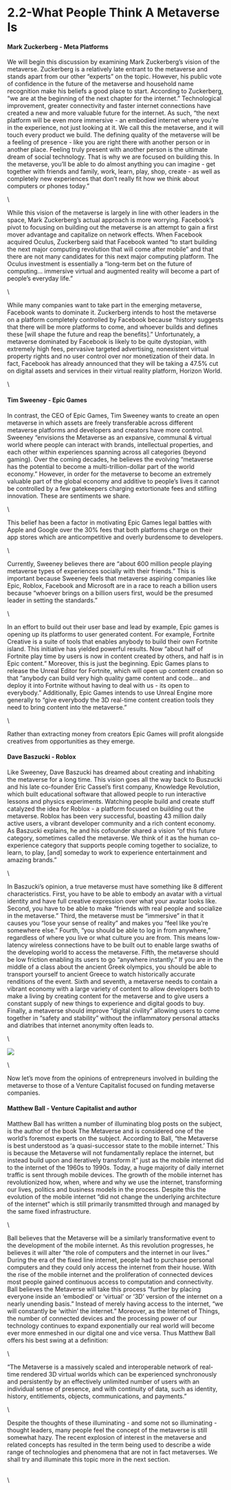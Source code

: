 # 2.2-What People Think A Metaverse Is

#### Mark Zuckerberg - Meta Platforms

We will begin this discussion by examining Mark Zuckerberg’s vision of the metaverse. Zuckerberg is a relatively late entrant to the metaverse and stands apart from our other “experts” on the topic. However, his public vote of confidence in the future of the metaverse and household name recognition make his beliefs a good place to start. According to Zuckerberg, “we are at the beginning of the next chapter for the internet.” Technological improvement, greater connectivity and faster internet connections have created a new and more valuable future for the internet. As such, “the next platform will be even more immersive - an embodied internet where you’re in the experience, not just looking at it. We call this the metaverse, and it will touch every product we build. The defining quality of the metaverse will be a feeling of presence - like you are right there with another person or in another place. Feeling truly present with another person is the ultimate dream of social technology. That is why we are focused on building this. In the metaverse, you’ll be able to do almost anything you can imagine - get together with friends and family, work, learn, play, shop, create - as well as completely new experiences that don’t really fit how we think about computers or phones today.”

\


While this vision of the metaverse is largely in line with other leaders in the space, Mark Zuckerberg’s actual approach is more worrying. Facebook’s pivot to focusing on building out the metaverse is an attempt to gain a first mover advantage and capitalize on network effects. When Facebook acquired Oculus, Zuckerberg said that Facebook wanted “to start building the next major computing revolution that will come after mobile” and that there are not many candidates for this next major computing platform. The Oculus investment is essentially a “long-term bet on the future of computing… immersive virtual and augmented reality will become a part of people’s everyday life.”

\


While many companies want to take part in the emerging metaverse, Facebook wants to dominate it. Zuckerberg intends to host the metaverse on a platform completely controlled by Facebook because “history suggests that there will be more platforms to come, and whoever builds and defines these \[will shape the future and reap the benefits].” Unfortunately, a metaverse dominated by Facebook is likely to be quite dystopian, with extremely high fees, pervasive targeted advertising, nonexistent virtual property rights and no user control over nor monetization of their data. In fact, Facebook has already announced that they will be taking a 47.5% cut on digital assets and services in their virtual reality platform, Horizon World.

\


#### Tim Sweeney - Epic Games

In contrast, the CEO of Epic Games, Tim Sweeney wants to create an open metaverse in which assets are freely transferable across different metaverse platforms and developers and creators have more control. Sweeney “envisions the Metaverse as an expansive, communal & virtual world where people can interact with brands, intellectual properties, and each other within experiences spanning across all categories (beyond gaming). Over the coming decades, he believes the evolving “metaverse has the potential to become a multi-trillion-dollar part of the world economy.” However, in order for the metaverse to become an extremely valuable part of the global economy and additive to people’s lives it cannot be controlled by a few gatekeepers charging extortionate fees and stifling innovation. These are sentiments we share.

\


This belief has been a factor in motivating Epic Games legal battles with Apple and Google over the 30% fees that both platforms charge on their app stores which are anticompetitive and overly burdensome to developers.

\


Currently, Sweeney believes there are “about 600 million people playing metaverse types of experiences socially with their friends.” This is important because Sweeney feels that metaverse aspiring companies like Epic, Roblox, Facebook and Microsoft are in a race to reach a billion users because “whoever brings on a billion users first, would be the presumed leader in setting the standards.”&#x20;

\


In an effort to build out their user base and lead by example, Epic games is opening up its platforms to user generated content. For example, Fortnite Creative is a suite of tools that enables anybody to build their own Fortnite island. This initiative has yielded powerful results. Now “about half of Fortnite play time by users is now in content created by others, and half is in Epic content.” Moreover, this is just the beginning. Epic Games plans to release the Unreal Editor for Fortnite, which will open up content creation so that “anybody can build very high quality game content and code… and deploy it into Fortnite without having to deal with us - its open to everybody.” Additionally, Epic Games intends to use Unreal Engine more generally to “give everybody the 3D real-time content creation tools they need to bring content into the metaverse.”&#x20;

\


Rather than extracting money from creators Epic Games will profit alongside creatives from opportunities as they emerge.

#### Dave Baszucki - Roblox

Like Sweeney, Dave Baszucki has dreamed about creating and inhabiting the metaverse for a long time. This vision goes all the way back to Buszucki and his late co-founder Eric Cassel’s first company, Knowledge Revolution, which built educational software that allowed people to run interactive lessons and physics experiments. Watching people build and create stuff catalyzed the idea for Roblox - a platform focused on building out the metaverse. Roblox has been very successful, boasting 43 million daily active users, a vibrant developer community and a rich content economy. As Baszucki explains, he and his cofounder shared a vision “of this future category, sometimes called the metaverse. We think of it as the human co-experience category that supports people coming together to socialize, to learn, to play, \[and] someday to work to experience entertainment and amazing brands.”

\


In Baszucki’s opinion, a true metaverse must have something like 8 different characteristics. First, you have to be able to embody an avatar with a virtual identity and have full creative expression over what your avatar looks like. Second, you have to be able to make “friends with real people and socialize in the metaverse.” Third, the metaverse must be “immersive” in that it causes you “lose your sense of reality” and makes you “feel like you’re somewhere else.” Fourth, “you should be able to log in from anywhere,” regardless of where you live or what culture you are from. This means low-latency wireless connections have to be built out to enable large swaths of the developing world to access the metaverse. Fifth, the metaverse should be low friction enabling its users to go “anywhere instantly.” If you are in the middle of a class about the ancient Greek olympics, you should be able to transport yourself to ancient Greece to watch historically accurate renditions of the event. Sixth and seventh, a metaverse needs to contain a vibrant economy with a large variety of content to allow developers both to make a living by creating content for the metaverse and to give users a constant supply of new things to experience and digital goods to buy. Finally, a metaverse should improve “digital civility” allowing users to come together in “safety and stability” without the inflammatory personal attacks and diatribes that internet anonymity often leads to.

\


![](https://lh5.googleusercontent.com/k9jtsJfGqowDByMXQ5RljZvWgGzfoqzD3pzOZrtj2vNv1X\_MzslTJ5FBr2FSb6lJhPG\_37D5vUp3z1C8NZ9NgxT4Sbp8AjlLPE\_zeySWuCFZ6C3o2gzVks7V0LFRu8vWeOWH63demaX5P7z\_gfz2\_AfxnXLhdabF)

\


Now let’s move from the opinions of entrepreneurs involved in building the metaverse to those of a Venture Capitalist focused on funding metaverse companies.

#### Matthew Ball - Venture Capitalist and author

Matthew Ball has written a number of illuminating blog posts on the subject, is the author of the book The Metaverse and is considered one of the world’s foremost experts on the subject. According to Ball, “the Metaverse is best understood as ‘a quasi-successor state to the mobile internet.’ This is because the Metaverse will not fundamentally replace the internet, but instead build upon and iteratively transform it” just as the mobile internet did to the internet of the 1960s to 1990s. Today, a huge majority of daily internet traffic is sent through mobile devices. The growth of the mobile internet has revolutionized how, when, where and why we use the internet, transforming our lives, politics and business models in the process. Despite this the evolution of the mobile internet “did not change the underlying architecture of the internet” which is still primarily transmitted through and managed by the same fixed infrastructure.

\


Ball believes that the Metaverse will be a similarly transformative event to the development of the mobile internet. As this revolution progresses, he believes it will alter “the role of computers and the internet in our lives.” During the era of the fixed line internet, people had to purchase personal computers and they could only access the internet from their house. With the rise of the mobile internet and the proliferation of connected devices most people gained continuous access to computation and connectivity. Ball believes the Metaverse will take this process “further by placing everyone inside an ‘embodied’ or ‘virtual’ or ‘3D’ version of the internet on a nearly unending basis.” Instead of merely having access to the internet, “we will constantly be ‘within’ the internet.” Moreover, as the Internet of Things, the number of connected devices and the processing power of our technology continues to expand exponentially our real world will become ever more enmeshed in our digital one and vice versa. Thus Matthew Ball offers his best swing at a definition:

\


“The Metaverse is a massively scaled and interoperable network of real-time rendered 3D virtual worlds which can be experienced synchronously and persistently by an effectively unlimited number of users with an individual sense of presence, and with continuity of data, such as identity, history, entitlements, objects, communications, and payments.”

\


Despite the thoughts of these illuminating - and some not so illuminating - thought leaders, many people feel the concept of the metaverse is still somewhat hazy. The recent explosion of interest in the metaverse and related concepts has resulted in the term being used to describe a wide range of technologies and phenomena that are not in fact metaverses. We shall try and illuminate this topic more in the next section.

\
\
